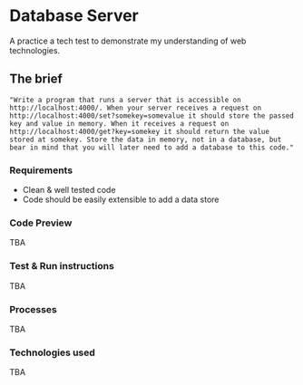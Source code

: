 # Database Server

A practice a tech test to demonstrate my understanding of web technologies.

## The brief
```
"Write a program that runs a server that is accessible on http://localhost:4000/. When your server receives a request on http://localhost:4000/set?somekey=somevalue it should store the passed key and value in memory. When it receives a request on http://localhost:4000/get?key=somekey it should return the value stored at somekey. Store the data in memory, not in a database, but bear in mind that you will later need to add a database to this code."
```

### Requirements

* Clean & well tested code
* Code should be easily extensible to add a data store

### Code Preview
TBA

### Test & Run instructions
TBA
### Processes
TBA
### Technologies used
TBA
